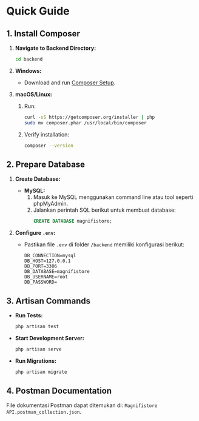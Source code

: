 # Quick Guide

## 1. Install Composer

1. **Navigate to Backend Directory:**
    ```bash
    cd backend
    ```

2. **Windows:**
    - Download and run [Composer Setup](https://getcomposer.org/Composer-Setup.exe).

3. **macOS/Linux:**
    1. Run:
        ```bash
        curl -sS https://getcomposer.org/installer | php
        sudo mv composer.phar /usr/local/bin/composer
        ```
    2. Verify installation:
        ```bash
        composer --version
        ```

## 2. Prepare Database

1. **Create Database:**

    - **MySQL:**
        1. Masuk ke MySQL menggunakan command line atau tool seperti phpMyAdmin.
        2. Jalankan perintah SQL berikut untuk membuat database:
            ```sql
            CREATE DATABASE magnifistore;
            ```

2. **Configure `.env`:**
    - Pastikan file `.env` di folder `/backend` memiliki konfigurasi berikut:
      ```env
      DB_CONNECTION=mysql
      DB_HOST=127.0.0.1
      DB_PORT=3306
      DB_DATABASE=magnifistore
      DB_USERNAME=root
      DB_PASSWORD=
      ```

## 3. Artisan Commands

- **Run Tests:**
    ```bash
    php artisan test
    ```

- **Start Development Server:**
    ```bash
    php artisan serve
    ```

- **Run Migrations:**
    ```bash
    php artisan migrate
    ```

## 4. Postman Documentation

File dokumentasi Postman dapat ditemukan di: `Magnifistore API.postman_collection.json`.

